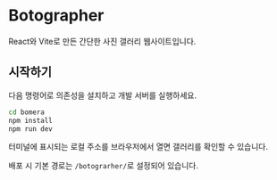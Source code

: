 # Botographer

React와 Vite로 만든 간단한 사진 갤러리 웹사이트입니다.

## 시작하기

다음 명령어로 의존성을 설치하고 개발 서버를 실행하세요.

```bash
cd bomera
npm install
npm run dev
```

터미널에 표시되는 로컬 주소를 브라우저에서 열면 갤러리를 확인할 수 있습니다.

배포 시 기본 경로는 `/botograrher/`로 설정되어 있습니다.
